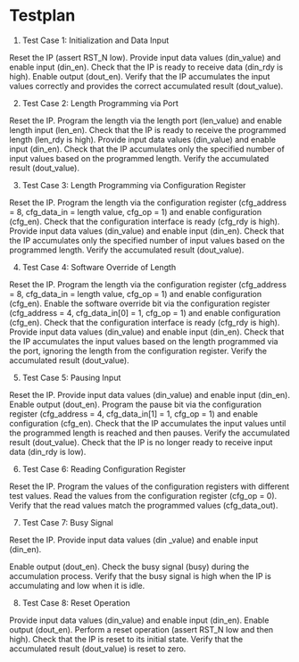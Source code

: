 # Testplan

1. Test Case 1: Initialization and Data Input

Reset the IP (assert RST_N low).
Provide input data values (din_value) and enable input (din_en).
Check that the IP is ready to receive data (din_rdy is high).
Enable output (dout_en).
Verify that the IP accumulates the input values correctly and provides the correct accumulated result (dout_value).

2. Test Case 2: Length Programming via Port

Reset the IP.
Program the length via the length port (len_value) and enable length input (len_en).
Check that the IP is ready to receive the programmed length (len_rdy is high).
Provide input data values (din_value) and enable input (din_en).
Check that the IP accumulates only the specified number of input values based on the programmed length.
Verify the accumulated result (dout_value).

3. Test Case 3: Length Programming via Configuration Register

Reset the IP.
Program the length via the configuration register (cfg_address = 8, cfg_data_in = length value, cfg_op = 1) and enable configuration (cfg_en).
Check that the configuration interface is ready (cfg_rdy is high).
Provide input data values (din_value) and enable input (din_en).
Check that the IP accumulates only the specified number of input values based on the programmed length.
Verify the accumulated result (dout_value).

4. Test Case 4: Software Override of Length

Reset the IP.
Program the length via the configuration register (cfg_address = 8, cfg_data_in = length value, cfg_op = 1) and enable configuration (cfg_en).
Enable the software override bit via the configuration register (cfg_address = 4, cfg_data_in[0] = 1, cfg_op = 1) and enable configuration (cfg_en).
Check that the configuration interface is ready (cfg_rdy is high).
Provide input data values (din_value) and enable input (din_en).
Check that the IP accumulates the input values based on the length programmed via the port, ignoring the length from the configuration register.
Verify the accumulated result (dout_value).

5. Test Case 5: Pausing Input

Reset the IP.
Provide input data values (din_value) and enable input (din_en).
Enable output (dout_en).
Program the pause bit via the configuration register (cfg_address = 4, cfg_data_in[1] = 1, cfg_op = 1) and enable configuration (cfg_en).
Check that the IP accumulates the input values until the programmed length is reached and then pauses.
Verify the accumulated result (dout_value).
Check that the IP is no longer ready to receive input data (din_rdy is low).

6. Test Case 6: Reading Configuration Register

Reset the IP.
Program the values of the configuration registers with different test values.
Read the values from the configuration register (cfg_op = 0).
Verify that the read values match the programmed values (cfg_data_out).

7. Test Case 7: Busy Signal

Reset the IP.
Provide input data values (din
_value) and enable input (din_en).

Enable output (dout_en).
Check the busy signal (busy) during the accumulation process.
Verify that the busy signal is high when the IP is accumulating and low when it is idle.

8. Test Case 8: Reset Operation

Provide input data values (din_value) and enable input (din_en).
Enable output (dout_en).
Perform a reset operation (assert RST_N low and then high).
Check that the IP is reset to its initial state.
Verify that the accumulated result (dout_value) is reset to zero.
